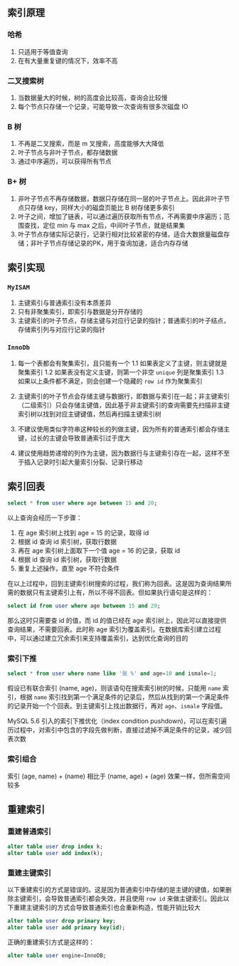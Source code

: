 ## 索引原理

### 哈希
1. 只适用于等值查询
2. 在有大量重复键的情况下，效率不高

### 二叉搜索树
1. 当数据量大的时候，树的高度会比较高，查询会比较慢
2. 每个节点只存储一个记录，可能导致一次查询有很多次磁盘 IO

### B 树
1. 不再是二叉搜索，而是 m 叉搜索，高度能够大大降低
2. 叶子节点与非叶子节点，都存储数据
3. 通过中序遍历，可以获得所有节点

### B+ 树
1. 非叶子节点不再存储数据，数据只存储在同一层的叶子节点上。因此非叶子节点只存储 key，同样大小的磁盘页能比 B 树存储更多索引
2. 叶子之间，增加了链表，可以通过遍历获取所有节点，不再需要中序遍历；范围查找，定位 min 与 max 之后，中间叶子节点，就是结果集
3. 叶子节点存储实际记录行，记录行相对比较紧密的存储，适合大数据量磁盘存储；非叶子节点存储记录的PK，用于查询加速，适合内存存储

## 索引实现

### `MyISAM`
1. 主键索引与普通索引没有本质差异
2. 只有非聚集索引，即索引与数据是分开存储的
3. 主键索引的叶子节点，存储主键与对应行记录的指针；普通索引的叶子结点，存储索引列与对应行记录的指针

### `InnoDb`
1. 每一个表都会有聚集索引，且只能有一个
  1.1 如果表定义了主键，则主键就是聚集索引
  1.2 如果表没有定义主键，则第一个非空 `unique` 列是聚集索引
  1.3 如果以上条件都不满足，则会创建一个隐藏的 `row id` 作为聚集索引

2. 主键索引的叶子节点会存储主键与数据行，即数据与索引在一起；非主键索引（二级索引）只会存储主键值，因此基于非主键索引的查询需要先扫描非主键索引树以找到对应主键键值，然后再扫描主键索引树

3. 不建议使用类似字符串这种较长的列做主键，因为所有的普通索引都会存储主键，过长的主键会导致普通索引过于庞大

4. 建议使用趋势递增的列作为主键，因为数据行与主键索引存在一起，这样不至于插入记录时引起大量索引分裂、记录行移动

## 索引回表
```sql
select * from user where age between 15 and 20;
```
以上查询会经历一下步骤：
1. 在 age 索引树上找到 age = 15 的记录，取得 id
2. 根据 id 查询 id 索引树，获取行数据
3. 再在 age 索引树上面取下一个值 age = 16 的记录，获取 id
4. 根据 id 查询 id 索引树，获取行数据
5. 重复上述操作，直至 age 不符合条件

在以上过程中，回到主键索引树搜索的过程，我们称为回表。这是因为查询结果所需的数据只有主键索引上有，所以不得不回表。但如果执行语句是这样的：
```sql
select id from user where age between 15 and 20;
```
那么这时只需要查 id 的值，而 id 的值已经在 age 索引树上，因此可以直接提供查询结果，不需要回表。此时称 age 索引为覆盖索引。在数据库索引建立过程中，可以通过建立冗余索引来支持覆盖索引，达到优化查询的目的

### 索引下推
```sql
select * from user where name like '张 %' and age=10 and ismale=1;
```
假设已有联合索引 (name, age)，则该语句在搜索索引树的时候，只能用 `name` 索引，根据 `name` 索引找到第一个满足条件的记录后，然后从找到的第一个满足条件的记录开始一个个回表。到主键索引上找出数据行，再对 `age`、`ismale` 字段值。

MySQL 5.6 引入的索引下推优化（index condition pushdown)，可以在索引遍历过程中，对索引中包含的字段先做判断，直接过滤掉不满足条件的记录，减少回表次数

### 索引组合
索引 (age, name) + (name) 相比于 (name, age) + (age) 效果一样，但所需空间较多

## 重建索引
### 重建普通索引
```sql
alter table user drop index k;
alter table user add index(k);
```

### 重建主键索引
以下重建索引的方式是错误的。这是因为普通索引中存储的是主键的键值，如果删除主键索引，会导致普通索引都会失效，并且使用 `row id` 来做主键索引。因此以下重建主键索引的方式会导致普通索引也会重新构造，性能开销比较大
```sql
alter table user drop primary key;
alter table user add primary key(id);
```
正确的重建索引方式是这样的：
```sql
alter table user engine=InnoDB;
```

